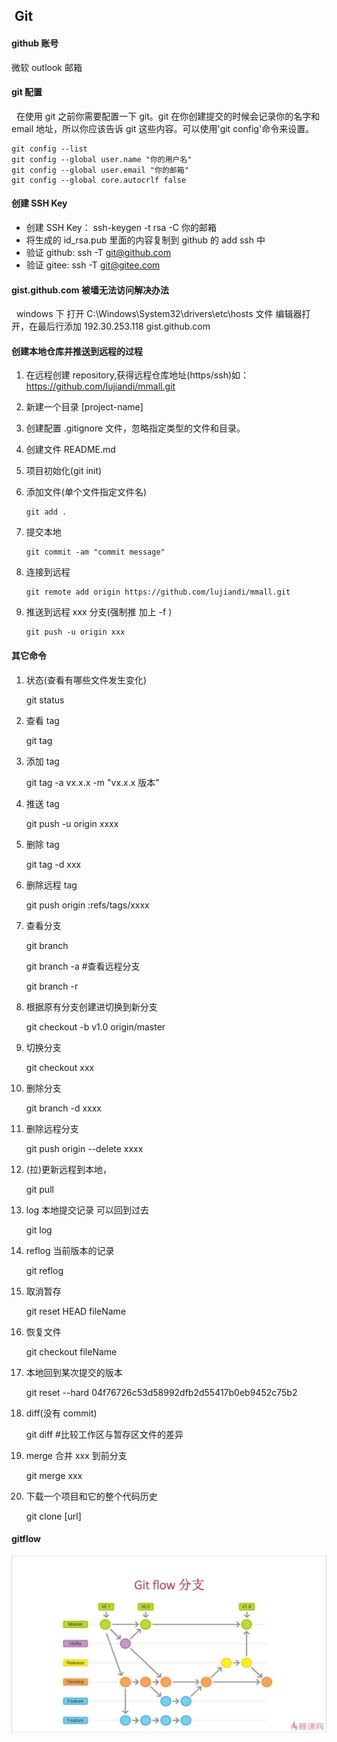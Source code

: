 ## ﻿ Git

#### github 账号

微软 outlook 邮箱

#### git 配置

&nbsp;&nbsp;在使用 git 之前你需要配置一下 git。git 在你创建提交的时候会记录你的名字和 email 地址，所以你应该告诉 git 这些内容。可以使用'git config'命令来设置。

```
git config --list
git config --global user.name "你的用户名"
git config --global user.email "你的邮箱"
git config --global core.autocrlf false

```

#### 创建 SSH Key

- 创建 SSH Key： ssh-keygen -t rsa -C 你的邮箱
- 将生成的 id_rsa.pub 里面的内容复制到 github 的 add ssh 中
- 验证 github: ssh -T git@github.com
- 验证 gitee: ssh -T git@gitee.com

#### gist.github.com 被墙无法访问解决办法

&nbsp;&nbsp;windows 下 打开 C:\Windows\System32\drivers\etc\hosts 文件 编辑器打开，在最后行添加 192.30.253.118 gist.github.com

#### 创建本地仓库并推送到远程的过程

1. 在远程创建 repository,获得远程仓库地址(https/ssh)如：https://github.com/lujiandi/mmall.git
2. 新建一个目录 [project-name]
3. 创建配置 .gitignore 文件，忽略指定类型的文件和目录。
4. 创建文件 README.md
5. 项目初始化(git init)
6. 添加文件(单个文件指定文件名)

   ```
   git add .

   ```

7. 提交本地

   ```
   git commit -am "commit message"

   ```

8. 连接到远程

   ```
   git remote add origin https://github.com/lujiandi/mmall.git

   ```

9. 推送到远程 xxx 分支(强制推 加上 -f )

   ```
   git push -u origin xxx

   ```

#### 其它命令

1. 状态(查看有哪些文件发生变化)

   git status

2. 查看 tag

   git tag

3. 添加 tag

   git tag -a vx.x.x -m "vx.x.x 版本"

4. 推送 tag

   git push -u origin xxxx

5. 删除 tag

   git tag -d xxx

6. 删除远程 tag

   git push origin :refs/tags/xxxx

7. 查看分支

   git branch

   git branch -a #查看远程分支

   git branch -r

8. 根据原有分支创建进切换到新分支

   git checkout -b v1.0 origin/master

9. 切换分支

   git checkout xxx

10. 删除分支

    git branch -d xxxx

11. 删除远程分支

    git push origin --delete xxxx

12. (拉)更新远程到本地，

    git pull

13. log 本地提交记录 可以回到过去

    git log

14. reflog 当前版本的记录

    git reflog

15. 取消暂存

    git reset HEAD fileName

16. 恢复文件

    git checkout fileName

17. 本地回到某次提交的版本

    git reset --hard 04f76726c53d58992dfb2d55417b0eb9452c75b2

18. diff(没有 commit)

    git diff <file> #比较工作区与暂存区文件的差异

19. merge 合并 xxx 到前分支

    git merge xxx

20. 下载一个项目和它的整个代码历史

    git clone [url]

#### gitflow

![gitflow](images/gitflow.jpg)
